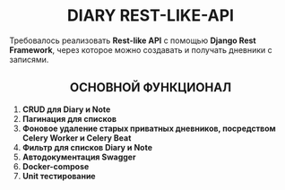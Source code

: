 # <div class="mainheader" align="center">DIARY REST-LIKE-API</div>

Требовалось реализовать **Rest-like API** с помощью **Django Rest Framework**, через которое можно создавать и получать дневники с записями.

## <div class="funcheader" align="center">ОСНОВНОЙ ФУНКЦИОНАЛ</div>

1. **CRUD для Diary и Note**
2. **Пагинация для списков**
3. **Фоновое удаление старых приватных дневников, посредством Celery Worker и Celery Beat**
4. **Фильтр для списков Diary и Note**
5. **Автодокументация Swagger**
6. **Docker-compose**
7. **Unit тестирование**
